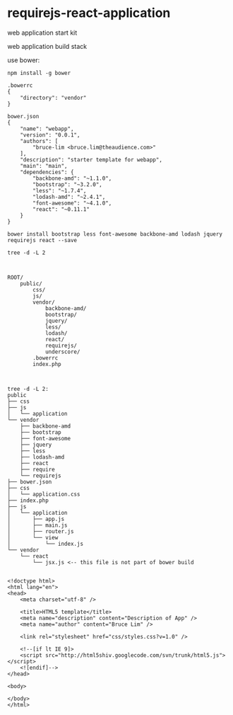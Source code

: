 # requirejs-react-application
web application start kit

web application build stack

use bower:

    npm install -g bower

    .bowerrc
    {
        "directory": "vendor"
    }

    bower.json
    {
        "name": "webapp",
        "version": "0.0.1",
        "authors": [
            "bruce-lim <bruce.lim@theaudience.com>"
        ],
        "description": "starter template for webapp",
        "main": "main",
        "dependencies": {
            "backbone-amd": "~1.1.0",
            "bootstrap": "~3.2.0",
            "less": "~1.7.4",
            "lodash-amd": "~2.4.1",
            "font-awesome": "~4.1.0",
            "react": "~0.11.1"
        }
    }

    bower install bootstrap less font-awesome backbone-amd lodash jquery requirejs react --save

    tree -d -L 2



    ROOT/
        public/
            css/
            js/
            vendor/
                backbone-amd/
                bootstrap/
                jquery/
                less/
                lodash/
                react/
                requirejs/
                underscore/
            .bowerrc
            index.php



    tree -d -L 2:
    public
    ├── css
    ├── js
    │   └── application
    └── vendor
        ├── backbone-amd
        ├── bootstrap
        ├── font-awesome
        ├── jquery
        ├── less
        ├── lodash-amd
        ├── react
        ├── require
        └── requirejs
    ├── bower.json
    ├── css
    │   └── application.css
    ├── index.php
    ├── js
    │   └── application
    │       ├── app.js
    │       ├── main.js
    │       ├── router.js
    │       └── view
    │           └── index.js
    └── vendor
        └── react
            └── jsx.js <-- this file is not part of bower build


    <!doctype html>
    <html lang="en">
    <head>
        <meta charset="utf-8" />

        <title>HTML5 template</title>
        <meta name="description" content="Description of App" />
        <meta name="author" content="Bruce Lim" />

        <link rel="stylesheet" href="css/styles.css?v=1.0" />

        <!--[if lt IE 9]>
        <script src="http://html5shiv.googlecode.com/svn/trunk/html5.js"></script>
        <![endif]-->
    </head>

    <body>
     
    </body>
    </html>